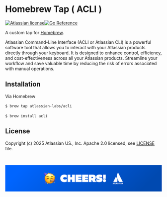 # Homebrew Tap ( ACLI )

[![Atlassian license](https://img.shields.io/badge/license-Apache%202.0-blue.svg?style=flat-square)](LICENSE)[![Go Reference](https://pkg.go.dev/badge/github.com/spf13/cobra.svg)](https://pkg.go.dev/github.com/spf13/cobra)

A custom tap for [Homebrew](https://brew.sh/).

Atlassian Command-Line Interface (ACLI or Atlassian CLI) is a powerful software tool that allows you to interact with your
Atlassian products directly through your keyboard. It is designed to enhance control, efficiency, and cost-effectiveness
across all your Atlassian products. Streamline your workflow and save valuable time by reducing the risk of errors
associated with manual operations.

## Installation

Via Homebrew

```shell
$ brew tap atlassian-labs/acli

$ brew install acli
```

## License

Copyright (c) 2025 Atlassian US., Inc.
Apache 2.0 licensed, see [LICENSE](LICENSE) file.

<br/>

[![With â¤ï¸ from Atlassian](https://raw.githubusercontent.com/atlassian-internal/oss-assets/master/banner-cheers.png)](https://www.atlassian.com)